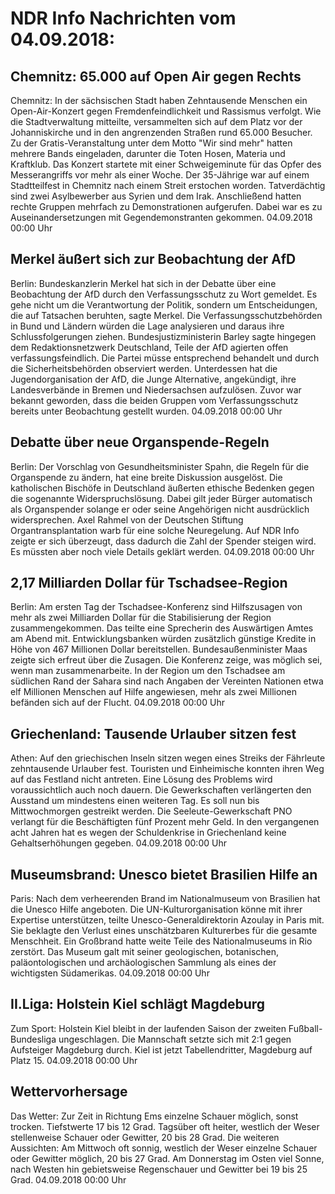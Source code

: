 # NDR Info Nachrichten vom 04.09.2018:


## Chemnitz: 65.000 auf Open Air gegen Rechts
Chemnitz: In der sächsischen Stadt haben Zehntausende Menschen ein Open-Air-Konzert gegen Fremdenfeindlichkeit und Rassismus verfolgt. Wie die Stadtverwaltung mitteilte, versammelten sich auf dem Platz vor der Johanniskirche und in den angrenzenden Straßen rund 65.000 Besucher. Zu der Gratis-Veranstaltung unter dem Motto "Wir sind mehr" hatten mehrere Bands eingeladen, darunter die Toten Hosen, Materia und Kraftklub. Das Konzert startete mit einer Schweigeminute für das Opfer des Messerangriffs vor mehr als einer Woche. Der 35-Jährige war auf einem Stadtteilfest in Chemnitz nach einem Streit erstochen worden. Tatverdächtig sind zwei Asylbewerber aus Syrien und dem Irak. Anschließend hatten rechte Gruppen mehrfach zu Demonstrationen aufgerufen. Dabei war es zu Auseinandersetzungen mit Gegendemonstranten gekommen. 04.09.2018 00:00 Uhr 

## Merkel äußert sich zur Beobachtung der AfD
Berlin:	Bundeskanzlerin Merkel hat sich in der Debatte über eine Beobachtung der AfD durch den Verfassungsschutz zu Wort gemeldet. Es gehe nicht um die Verantwortung der Politik, sondern um Entscheidungen, die auf Tatsachen beruhten, sagte Merkel. Die Verfassungsschutzbehörden in Bund und Ländern würden die Lage analysieren und daraus ihre Schlussfolgerungen ziehen. Bundesjustizministerin Barley sagte hingegen dem Redaktionsnetzwerk Deutschland, Teile der AfD agierten offen verfassungsfeindlich. Die Partei müsse entsprechend behandelt und durch die Sicherheitsbehörden observiert werden. Unterdessen hat die Jugendorganisation der AfD, die Junge Alternative, angekündigt, ihre Landesverbände in Bremen und Niedersachsen aufzulösen. Zuvor war bekannt geworden, dass die beiden Gruppen vom Verfassungsschutz bereits unter Beobachtung gestellt wurden. 04.09.2018 00:00 Uhr 

## Debatte über neue Organspende-Regeln
Berlin: Der Vorschlag von Gesundheitsminister Spahn, die Regeln für die Organspende zu ändern, hat eine breite Diskussion ausgelöst. Die katholischen Bischöfe in Deutschland äußerten ethische Bedenken gegen die sogenannte Widerspruchslösung. Dabei gilt jeder Bürger automatisch als Organspender solange er oder seine Angehörigen nicht ausdrücklich widersprechen. Axel Rahmel von der Deutschen Stiftung Organtransplantation warb für eine solche Neuregelung. Auf NDR Info zeigte er sich überzeugt, dass dadurch die Zahl der Spender steigen wird. Es müssten aber noch viele Details geklärt werden. 04.09.2018 00:00 Uhr 

## 2,17 Milliarden Dollar für Tschadsee-Region
Berlin: Am ersten Tag der Tschadsee-Konferenz sind Hilfszusagen von mehr als zwei Milliarden Dollar für die Stabilisierung der Region zusammengekommen. Das teilte eine Sprecherin des Auswärtigen Amtes am Abend mit. Entwicklungsbanken würden zusätzlich günstige Kredite in Höhe von 467 Millionen Dollar bereitstellen. Bundesaußenminister Maas zeigte sich erfreut über die Zusagen. Die Konferenz zeige, was möglich sei, wenn man zusammenarbeite. In der Region um den Tschadsee am südlichen Rand der Sahara sind nach Angaben der Vereinten Nationen etwa elf Millionen Menschen auf Hilfe angewiesen, mehr als zwei Millionen befänden sich auf der Flucht. 04.09.2018 00:00 Uhr 

## Griechenland: Tausende Urlauber sitzen fest
Athen:     Auf den griechischen Inseln sitzen wegen eines Streiks der Fährleute zehntausende Urlauber fest. Touristen und Einheimische konnten ihren Weg auf das Festland nicht antreten. Eine Lösung des Problems wird voraussichtlich auch noch dauern. Die Gewerkschaften verlängerten den Ausstand um mindestens einen weiteren Tag. Es soll nun bis Mittwochmorgen gestreikt werden. Die Seeleute-Gewerkschaft PNO verlangt für die Beschäftigten fünf Prozent mehr Geld. In den vergangenen acht Jahren hat es wegen der Schuldenkrise in Griechenland keine Gehaltserhöhungen gegeben. 04.09.2018 00:00 Uhr 

## Museumsbrand: Unesco bietet Brasilien Hilfe an
Paris: Nach dem verheerenden Brand im Nationalmuseum von Brasilien hat die Unesco Hilfe angeboten. Die UN-Kulturorganisation könne mit ihrer Expertise unterstützen, teilte Unesco-Generaldirektorin Azoulay  in Paris mit. Sie beklagte den Verlust eines unschätzbaren Kulturerbes für die gesamte Menschheit. Ein Großbrand hatte weite Teile des Nationalmuseums in Rio zerstört. Das Museum galt mit seiner geologischen, botanischen, paläontologischen und archäologischen Sammlung als eines der wichtigsten Südamerikas. 04.09.2018 00:00 Uhr 

## II.Liga: Holstein Kiel schlägt Magdeburg
Zum Sport: Holstein Kiel bleibt in der laufenden Saison der zweiten Fußball-Bundesliga ungeschlagen. Die Mannschaft setzte sich mit 2:1 gegen Aufsteiger Magdeburg durch. Kiel ist jetzt Tabellendritter, Magdeburg auf Platz 15. 04.09.2018 00:00 Uhr 

## Wettervorhersage
Das Wetter:
Zur Zeit in Richtung Ems einzelne Schauer möglich, sonst trocken. Tiefstwerte 17 bis 12 Grad. Tagsüber oft heiter, westlich der Weser stellenweise Schauer oder Gewitter, 20 bis 28 Grad. Die weiteren Aussichten: Am Mittwoch oft sonnig, westlich der Weser einzelne Schauer oder Gewitter möglich, 20 bis 27 Grad. Am Donnerstag im Osten viel Sonne, nach Westen hin  gebietsweise Regenschauer und Gewitter bei 19 bis 25 Grad. 04.09.2018 00:00 Uhr 
